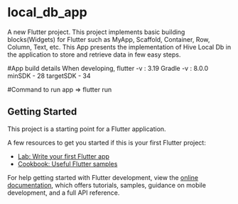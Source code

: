 # local_db_app

A new Flutter project. This project implements basic building blocks(Widgets) for Flutter such as MyApp, Scaffold, Container, Row, Column, Text, etc.
This App presents the implementation of Hive Local Db in the application to store and retrieve data in few easy steps.

#App build details
When developing, 
flutter -v : 3.19
Gradle -v : 8.0.0
minSDK - 28
targetSDK - 34

#Command to run app
=> flutter run

## Getting Started

This project is a starting point for a Flutter application.

A few resources to get you started if this is your first Flutter project:

- [Lab: Write your first Flutter app](https://docs.flutter.dev/get-started/codelab)
- [Cookbook: Useful Flutter samples](https://docs.flutter.dev/cookbook)

For help getting started with Flutter development, view the
[online documentation](https://docs.flutter.dev/), which offers tutorials,
samples, guidance on mobile development, and a full API reference.
